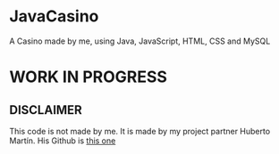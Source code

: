 # JavaCasino
A Casino made by me, using Java, JavaScript, HTML, CSS and MySQL

# WORK IN PROGRESS

 ## DISCLAIMER
 
 This code is not made by me. It is made by my project partner Huberto Martín. 
 His Github is [this one](github.com/Diegoms7)
